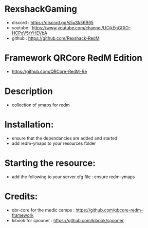 # RexshackGaming
- discord : https://discord.gg/s5uSk56B65
- youtube : https://www.youtube.com/channel/UCikEgGfXO-HCPxV5rYHEVbA
- github : https://github.com/Rexshack-RedM

# Framework QRCore RedM Edition
- https://github.com/QRCore-RedM-Re

# Description
- collection of ymaps for redm

# Installation:
- ensure that the dependancies are added and started
- add redm-ymaps to your resources folder

# Starting the resource:
- add the following to your server.cfg file : ensure redm-ymaps

# Credits:
- qbr-core for the medic camps : https://github.com/qbcore-redm-framework
- kibook for spooner : https://github.com/kibook/spooner
